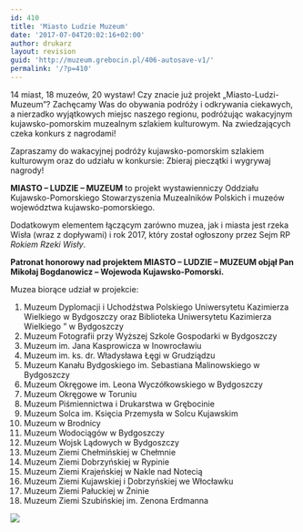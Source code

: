 ```yaml
---
id: 410
title: 'Miasto Ludzie Muzeum'
date: '2017-07-04T20:02:16+02:00'
author: drukarz
layout: revision
guid: 'http://muzeum.grebocin.pl/406-autosave-v1/'
permalink: '/?p=410'
---
```


14 miast, 18 muzeów, 20 wystaw! Czy znacie już projekt „Miasto-Ludzi-Muzeum”? Zachęcamy Was do obywania podróży i odkrywania ciekawych, a nierzadko wyjątkowych miejsc naszego regionu, podróżując wakacyjnym kujawsko-pomorskim muzealnym szlakiem kulturowym. Na zwiedzających czeka konkurs z nagrodami!

Zapraszamy do wakacyjnej podróży kujawsko-pomorskim szlakiem kulturowym oraz do udziału w konkursie: Zbieraj pieczątki i wygrywaj nagrody!

**MIASTO – LUDZIE – MUZEUM**  to projekt wystawienniczy Oddziału Kujawsko-Pomorskiego Stowarzyszenia Muzealników Polskich i muzeów województwa kujawsko-pomorskiego.

Dodatkowym elementem łączącym zarówno muzea, jak i miasta jest rzeka Wisła (wraz z dopływami) i rok 2017, który został ogłoszony przez Sejm RP *Rokiem Rzeki Wisły*.

**Patronat honorowy nad projektem MIASTO – LUDZIE – MUZEUM objął Pan Mikołaj Bogdanowicz – Wojewoda Kujawsko-Pomorski.**

Muzea biorące udział w projekcie:

1. Muzeum Dyplomacji i Uchodźstwa Polskiego Uniwersytetu Kazimierza Wielkiego w Bydgoszczy oraz Biblioteka Uniwersytetu Kazimierza Wielkiego ” w Bydgoszczy
2. Muzeum Fotografii przy Wyższej Szkole Gospodarki w Bydgoszczy
3. Muzeum im. Jana Kasprowicza w Inowrocławiu
4. Muzeum im. ks. dr. Władysława Łęgi w Grudziądzu
5. Muzeum Kanału Bydgoskiego im. Sebastiana Malinowskiego w Bydgoszczy
6. Muzeum Okręgowe im. Leona Wyczółkowskiego w Bydgoszczy
7. Muzeum Okręgowe w Toruniu
8. Muzeum Piśmiennictwa i Drukarstwa w Grębocinie
9. Muzeum Solca im. Księcia Przemysła w Solcu Kujawskim
10. Muzeum w Brodnicy
11. Muzeum Wodociągów w Bydgoszczy
12. Muzeum Wojsk Lądowych w Bydgoszczy
13. Muzeum Ziemi Chełmińskiej w Chełmnie
14. Muzeum Ziemi Dobrzyńskiej w Rypinie
15. Muzeum Ziemi Krajeńskiej w Nakle nad Notecią
16. Muzeum Ziemi Kujawskiej i Dobrzyńskiej we Włocławku
17. Muzeum Ziemi Pałuckiej w Żninie
18. Muzeum Ziemi Szubińskiej im. Zenona Erdmanna

![](http://muzeum.grebocin.pl/wp-content/uploads/2017/07/plakat_MLM-212x300.jpg)